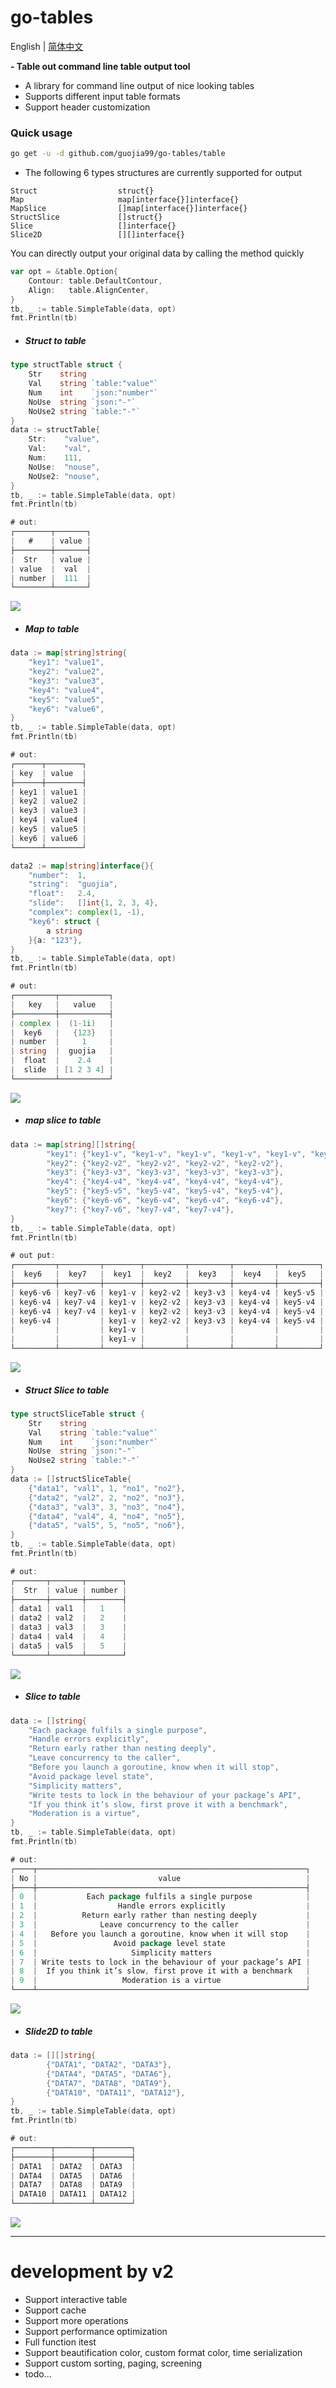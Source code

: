 # go-tables 

English | [简体中文](./README-ZN.md)

**- Table out command line table output tool**
* A library for command line output of nice looking tables
* Supports different input table formats
* Support header customization


### Quick usage
```bash
go get -u -d github.com/guojia99/go-tables/table
```

- The following 6 types structures are currently supported for output
```
Struct                  struct{}
Map                     map[interface{}]interface{}
MapSlice                []map[interface{}]interface{}
StructSlice             []struct{}
Slice                   []interface{}
Slice2D                 [][]interface{}
```

You can directly output your original data by calling the method quickly

```go
var opt = &table.Option{
    Contour: table.DefaultContour,
    Align:   table.AlignCenter,
}
tb, _ := table.SimpleTable(data, opt)
fmt.Println(tb)
```

- ##### Struct to table

```go
type structTable struct {
	Str    string
	Val    string `table:"value"`
	Num    int    `json:"number"`
	NoUse  string `json:"-"`
	NoUse2 string `table:"-"`
}
data := structTable{
    Str:    "value",
    Val:    "val",
    Num:    111,
    NoUse:  "nouse",
    NoUse2: "nouse",
}
tb, _ := table.SimpleTable(data, opt)
fmt.Println(tb)

# out:
┌────────┬───────┐
|   #    | value |
├────────┼───────┤
|  Str   | value |
| value  |  val  |
| number |  111  |
└────────┴───────┘
```

![](doc/doc-images/struct-table.png)



- ##### Map to table

```go
data := map[string]string{
    "key1": "value1",
    "key2": "value2",
    "key3": "value3",
    "key4": "value4",
    "key5": "value5",
    "key6": "value6",
}
tb, _ := table.SimpleTable(data, opt)
fmt.Println(tb)

# out:
┌──────┬────────┐
| key  | value  |
├──────┼────────┤
| key1 | value1 |
| key2 | value2 |
| key3 | value3 |
| key4 | value4 |
| key5 | value5 |
| key6 | value6 |
└──────┴────────┘

data2 := map[string]interface{}{
    "number":  1,
    "string":  "guojia",
    "float":   2.4,
    "slide":   []int{1, 2, 3, 4},
    "complex": complex(1, -1),
    "key6": struct {
        a string
    }{a: "123"},
}
tb, _ := table.SimpleTable(data, opt)
fmt.Println(tb)

# out:
┌─────────┬───────────┐
|   key   |   value   |
├─────────┼───────────┤
| complex |  (1-1i)   |
|  key6   |   {123}   |
| number  |     1     |
| string  |  guojia   |
|  float  |    2.4    |
|  slide  | [1 2 3 4] |
└─────────┴───────────┘
```

![](doc/doc-images/map-table.png)

- ##### map slice to table

```go
data := map[string][]string{
		"key1": {"key1-v", "key1-v", "key1-v", "key1-v", "key1-v", "key1-v"},
		"key2": {"key2-v2", "key2-v2", "key2-v2", "key2-v2"},
		"key3": {"key3-v3", "key3-v3", "key3-v3", "key3-v3"},
		"key4": {"key4-v4", "key4-v4", "key4-v4", "key4-v4"},
		"key5": {"key5-v5", "key5-v4", "key5-v4", "key5-v4"},
		"key6": {"key6-v6", "key6-v4", "key6-v4", "key6-v4"},
		"key7": {"key7-v6", "key7-v4", "key7-v4"},
}
tb, _ := table.SimpleTable(data, opt)
fmt.Println(tb)

# out put:
┌─────────┬─────────┬────────┬─────────┬─────────┬─────────┬─────────┐
|  key6   |  key7   |  key1  |  key2   |  key3   |  key4   |  key5   |
├─────────┼─────────┼────────┼─────────┼─────────┼─────────┼─────────┤
| key6-v6 | key7-v6 | key1-v | key2-v2 | key3-v3 | key4-v4 | key5-v5 |
| key6-v4 | key7-v4 | key1-v | key2-v2 | key3-v3 | key4-v4 | key5-v4 |
| key6-v4 | key7-v4 | key1-v | key2-v2 | key3-v3 | key4-v4 | key5-v4 |
| key6-v4 |         | key1-v | key2-v2 | key3-v3 | key4-v4 | key5-v4 |
|         |         | key1-v |         |         |         |         |
|         |         | key1-v |         |         |         |         |
└─────────┴─────────┴────────┴─────────┴─────────┴─────────┴─────────┘
```

![](doc/doc-images/mapslice-table.png)

- ##### Struct Slice to table

```go
type structSliceTable struct {
	Str    string
	Val    string `table:"value"`
	Num    int    `json:"number"`
	NoUse  string `json:"-"`
	NoUse2 string `table:"-"`
}
data := []structSliceTable{
    {"data1", "val1", 1, "no1", "no2"},
    {"data2", "val2", 2, "no2", "no3"},
    {"data3", "val3", 3, "no3", "no4"},
    {"data4", "val4", 4, "no4", "no5"},
    {"data5", "val5", 5, "no5", "no6"},
}
tb, _ := table.SimpleTable(data, opt)
fmt.Println(tb)

# out:
┌───────┬───────┬────────┐
|  Str  | value | number |
├───────┼───────┼────────┤
| data1 | val1  |   1    |
| data2 | val2  |   2    |
| data3 | val3  |   3    |
| data4 | val4  |   4    |
| data5 | val5  |   5    |
└───────┴───────┴────────┘
```

![](doc/doc-images/structslide-table.png)

- ##### Slice to table

```go
data := []string{
	"Each package fulfils a single purpose",
	"Handle errors explicitly",
	"Return early rather than nesting deeply",
	"Leave concurrency to the caller",
	"Before you launch a goroutine, know when it will stop",
	"Avoid package level state",
	"Simplicity matters",
	"Write tests to lock in the behaviour of your package’s API",
	"If you think it’s slow, first prove it with a benchmark",
	"Moderation is a virtue",
}
tb, _ := table.SimpleTable(data, opt)
fmt.Println(tb)

# out:
┌────┬────────────────────────────────────────────────────────────┐
| No |                           value                            |
├────┼────────────────────────────────────────────────────────────┤
| 0  |           Each package fulfils a single purpose            |
| 1  |                  Handle errors explicitly                  |
| 2  |          Return early rather than nesting deeply           |
| 3  |              Leave concurrency to the caller               |
| 4  |   Before you launch a goroutine, know when it will stop    |
| 5  |                 Avoid package level state                  |
| 6  |                     Simplicity matters                     |
| 7  | Write tests to lock in the behaviour of your package’s API |
| 8  |  If you think it’s slow, first prove it with a benchmark   |
| 9  |                   Moderation is a virtue                   |
└────┴────────────────────────────────────────────────────────────┘
```

![](doc/doc-images/slide-table.png)

- ##### Slide2D to table

```go
data := [][]string{
		{"DATA1", "DATA2", "DATA3"},
		{"DATA4", "DATA5", "DATA6"},
		{"DATA7", "DATA8", "DATA9"},
		{"DATA10", "DATA11", "DATA12"},
}
tb, _ := table.SimpleTable(data, opt)
fmt.Println(tb)

# out:
┌────────┬────────┬────────┐
├────────┼────────┼────────┤
| DATA1  | DATA2  | DATA3  |
| DATA4  | DATA5  | DATA6  |
| DATA7  | DATA8  | DATA9  |
| DATA10 | DATA11 | DATA12 |
└────────┴────────┴────────┘
```



![](doc/doc-images/slide2D-table.png)


----

# development by v2

- Support interactive table
- Support cache
- Support more operations
- Support performance optimization
- Full function itest
- Support beautification color, custom format color, time serialization
- Support custom sorting, paging, screening
- todo...

